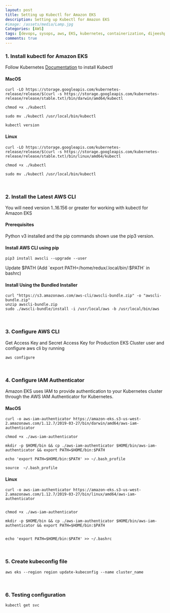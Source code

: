 ```yaml
---
layout: post
title: Setting up Kubectl for Amazon EKS
description: Setting up Kubectl for Amazon EKS
#image: /assets/media/Lamp.jpg
Categories: [AWS]
tags: [devops, sysops, aws, EKS, kubernetes, containerization, dijeeshpnair, kubectl ]
comments: true
---
```


### **1. Install kubectl for Amazon EKS**

Follow Kubernetes [Documentation](https://kubernetes.io/docs/tasks/tools/install-kubectl/) to install Kubectl 

#### MacOS
```
curl -LO https://storage.googleapis.com/kubernetes-release/release/$(curl -s https://storage.googleapis.com/kubernetes-release/release/stable.txt)/bin/darwin/amd64/kubectl

chmod +x ./kubectl

sudo mv ./kubectl /usr/local/bin/kubectl

kubectl version
```

#### Linux

```
curl -LO https://storage.googleapis.com/kubernetes-release/release/$(curl -s https://storage.googleapis.com/kubernetes-release/release/stable.txt)/bin/linux/amd64/kubectl

chmod +x ./kubectl

sudo mv ./kubectl /usr/local/bin/kubectl

```

<br>

### **2. Install the Latest AWS CLI**

You will need version 1..16.156 or greater for working with kubectl for Amazon EKS

#### Prerequisites

Python v3 installed and the pip commands shown use the pip3 version.

#### Install AWS CLI using pip

```
pip3 install awscli --upgrade --user
```
Update $PATH (Add `export PATH=/home/redux/.local/bin/:$PATH` in bashrc)

#### Install Using the Bundled Installer

```
curl "https://s3.amazonaws.com/aws-cli/awscli-bundle.zip" -o "awscli-bundle.zip"
unzip awscli-bundle.zip
sudo ./awscli-bundle/install -i /usr/local/aws -b /usr/local/bin/aws
```

<br>

### **3. Configure AWS CLI**

Get Access Key and Secret Access Key for Production EKS Cluster user and configure aws cli by running

```
aws configure
```


<br>

### **4. Configure IAM Authenticator** 

Amazon EKS uses IAM to provide authentication to your Kubernetes cluster through the AWS IAM Authenticator for Kubernetes.

#### MacOS

```
curl -o aws-iam-authenticator https://amazon-eks.s3-us-west-2.amazonaws.com/1.12.7/2019-03-27/bin/darwin/amd64/aws-iam-authenticator

chmod +x ./aws-iam-authenticator

mkdir -p $HOME/bin && cp ./aws-iam-authenticator $HOME/bin/aws-iam-authenticator && export PATH=$HOME/bin:$PATH

echo 'export PATH=$HOME/bin:$PATH' >> ~/.bash_profile

source  ~/.bash_profile

```

#### Linux

```
curl -o aws-iam-authenticator https://amazon-eks.s3-us-west-2.amazonaws.com/1.12.7/2019-03-27/bin/linux/amd64/aws-iam-authenticator


chmod +x ./aws-iam-authenticator

mkdir -p $HOME/bin && cp ./aws-iam-authenticator $HOME/bin/aws-iam-authenticator && export PATH=$HOME/bin:$PATH


echo 'export PATH=$HOME/bin:$PATH' >> ~/.bashrc

```

<br>

### **5. Create kubeconfig file**

```
aws eks --region region update-kubeconfig --name cluster_name
```

<br>

### **6. Testing configuration**

```
kubectl get svc
```

